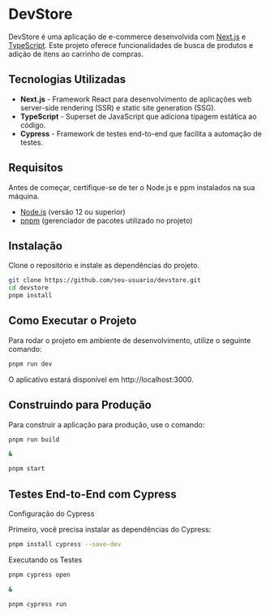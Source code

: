 # DevStore

DevStore é uma aplicação de e-commerce desenvolvida com [Next.js](https://nextjs.org/) e [TypeScript](https://www.typescriptlang.org/). Este projeto oferece funcionalidades de busca de produtos e adição de itens ao carrinho de compras.

## Tecnologias Utilizadas

- **Next.js** - Framework React para desenvolvimento de aplicações web server-side rendering (SSR) e static site generation (SSG).
- **TypeScript** - Superset de JavaScript que adiciona tipagem estática ao código.
- **Cypress** - Framework de testes end-to-end que facilita a automação de testes.

## Requisitos

Antes de começar, certifique-se de ter o Node.js e ppm instalados na sua máquina.

- [Node.js](https://nodejs.org/) (versão 12 ou superior)
- [pnpm](https://pnpm.io/pt/) (gerenciador de pacotes utilizado no projeto)

## Instalação

Clone o repositório e instale as dependências do projeto.

```bash
git clone https://github.com/seu-usuario/devstore.git
cd devstore
pnpm install
```

## Como Executar o Projeto

Para rodar o projeto em ambiente de desenvolvimento, utilize o seguinte comando:

```bash
pnpm run dev
```

O aplicativo estará disponível em http://localhost:3000.

## Construindo para Produção

Para construir a aplicação para produção, use o comando:

```bash
pnpm run build

&

pnpm start
```

## Testes End-to-End com Cypress

Configuração do Cypress

Primeiro, você precisa instalar as dependências do Cypress:

```bash
pnpm install cypress --save-dev
```

Executando os Testes

```bash
pnpm cypress open

& 

pnpm cypress run
```